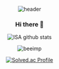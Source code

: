 <div align=center>
  
![header](https://capsule-render.vercel.app/api?type=soft&color=timeGradient&height=180&section=header&text=BeeImp&fontSize=70)

### Hi there 👋

<!--
**beeimp/beeimp** is a ✨ _special_ ✨ repository because its `README.md` (this file) appears on your GitHub profile.

Here are some ideas to get you started:

- 🔭 I’m currently working on ...
- 🌱 I’m currently learning ...
- 👯 I’m looking to collaborate on ...
- 🤔 I’m looking for help with ...
- 💬 Ask me about ...
- 📫 How to reach me: ...
- 😄 Pronouns: ...
- ⚡ Fun fact: ...
-->

![ISA github stats](https://github-readme-stats.vercel.app/api?username=beeimp&count_private=true&show_icons=true&theme=radical)

<img src="https://github-readme-stats.vercel.app/api/top-langs?username=beeimp&show_icons=true&locale=en&layout=compact" alt="beeimp" />

[![Solved.ac Profile](http://mazassumnida.wtf/api/v2/generate_badge?boj=beeimp)](https://solved.ac/beeimp/)
</div>
